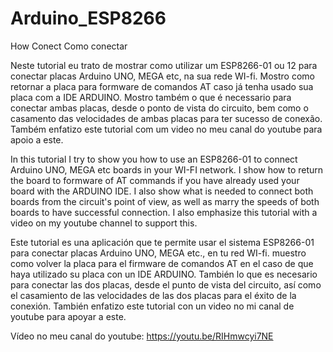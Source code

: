 # Arduino_ESP8266
How Conect
Como conectar


Neste tutorial eu trato de mostrar como utilizar um ESP8266-01 ou 12 para conectar placas Arduino UNO, MEGA etc, na sua rede WI-fi.
Mostro como retornar a placa para formware de comandos AT caso já tenha usado sua placa com a IDE ARDUINO.
Mostro também o que é necessario para conectar ambas placas, desde o ponto de vista do circuito, bem como o casamento das velocidades de ambas placas para ter sucesso de conexão.
Também enfatizo este tutorial com um video no meu canal do youtube para apoio a este.

In this tutorial I try to show you how to use an ESP8266-01 to connect Arduino UNO, MEGA etc boards in your WI-FI network. I show how to return the board to formware of AT commands if you have already used your board with the ARDUINO IDE. I also show what is needed to connect both boards from the circuit's point of view, as well as marry the speeds of both boards to have successful connection. I also emphasize this tutorial with a video on my youtube channel to support this.

Este tutorial es una aplicación que te permite usar el sistema ESP8266-01 para conectar placas Arduino UNO, MEGA etc., en tu red WI-fi. muestro como volver  la placa para el firmware de comandos AT en el caso de que haya utilizado su placa con un IDE ARDUINO. También lo que es necesario para conectar las dos placas, desde el punto de vista del circuito, así como el casamiento de las velocidades de las dos placas para el éxito de la conexión. También enfatizo este tutorial con un video no mi canal de youtube para apoyar a este.


Vídeo no meu canal do youtube: https://youtu.be/RIHmwcyi7NE
